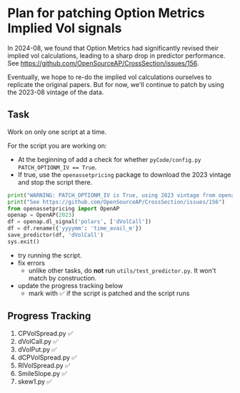 # Plan for patching Option Metrics Implied Vol signals

In 2024-08, we found that Option Metrics had significantly revised their implied vol calculations, leading to a sharp drop in predictor performance.
See https://github.com/OpenSourceAP/CrossSection/issues/156.

Eventually, we hope to re-do the implied vol calculations ourselves to replicate the original papers. But for now, we'll continue to patch by using the 2023-08 vintage of the data.

## Task 

Work on only one script at a time.

For the script you are working on:

- At the beginning of add a check for whether `pyCode/config.py` `PATCH_OPTIONM_IV == True`. 
- If true, use the `openassetpricing` package to download the 2023 vintage and stop the script there.
```python
print("WARNING: PATCH_OPTIONM_IV is True, using 2023 vintage from openassetpricing")
print("See https://github.com/OpenSourceAP/CrossSection/issues/156")
from openassetpricing import OpenAP
openap = OpenAP(2023)
df = openap.dl_signal('polars', ['dVolCall'])
df = df.rename({'yyyymm': 'time_avail_m'})
save_predictor(df, 'dVolCall')
sys.exit()
```
- try running the script.
- fix errors
    - unlike other tasks, do **not** run `utils/test_predictor.py`. It won't match by construction.
- update the progress tracking below
    - mark with ✅ if the script is patched and the script runs
    

## Progress Tracking

1. CPVolSpread.py ✅
2. dVolCall.py ✅
3. dVolPut.py ✅
4. dCPVolSpread.py ✅
5. RIVolSpread.py ✅
6. SmileSlope.py ✅
7. skew1.py ✅
